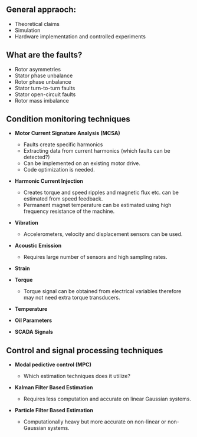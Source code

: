 ## General appraoch:

- Theoretical claims
- Simulation
- Hardware implementation and controlled experiments

## What are the faults?

- Rotor asymmetries
- Stator phase unbalance
- Rotor phase unbalance
- Stator turn-to-turn faults
- Stator open-circuit faults
- Rotor mass imbalance

## Condition monitoring techniques

- **Motor Current Signature Analysis (MCSA)**
	- Faults create specific harmonics
	- Extracting data from current harmonics (which faults can be detected?)
	- Can be implemented on an existing motor drive.
	- Code optimization is needed.
	
- **Harmonic Current Injection**
	- Creates torque and speed ripples and magnetic flux etc. can be estimated from speed feedback.
	- Permanent magnet temperature can be estimated using high frequency resistance of the machine.
	
- **Vibration**
	- Accelerometers, velocity and displacement sensors can be used.
- **Acoustic Emission**
	- Requires large number of sensors and high sampling rates.
- **Strain**
- **Torque**
	- Torque signal can be obtained from electrical variables therefore may not need extra torque transducers.
- **Temperature**
- **Oil Parameters**
- **SCADA Signals**
	
## Control and signal processing techniques

- **Modal pedictive control (MPC)**
	- Which estimation techniques does it utilize?
	
- **Kalman Filter Based Estimation**
	- Requires less computation and accurate on linear Gaussian systems.
- **Particle Filter Based Estimation**
	- Computationally heavy but more accurate on non-linear or non-Gaussian systems.
